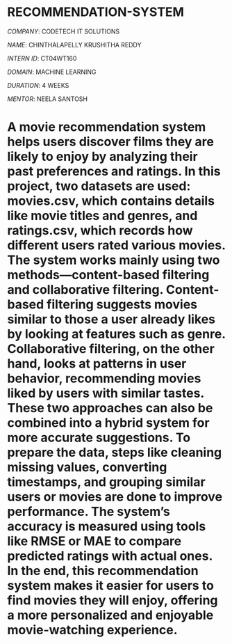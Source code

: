# RECOMMENDATION-SYSTEM

*COMPANY*: CODETECH IT SOLUTIONS

*NAME*: CHINTHALAPELLY KRUSHITHA REDDY

*INTERN ID*: CT04WT160

*DOMAIN*: MACHINE LEARNING 

*DURATION*: 4 WEEKS

*MENTOR*: NEELA SANTOSH

# A movie recommendation system helps users discover films they are likely to enjoy by analyzing their past preferences and ratings. In this project, two datasets are used: movies.csv, which contains details like movie titles and genres, and ratings.csv, which records how different users rated various movies. The system works mainly using two methods—content-based filtering and collaborative filtering. Content-based filtering suggests movies similar to those a user already likes by looking at features such as genre. Collaborative filtering, on the other hand, looks at patterns in user behavior, recommending movies liked by users with similar tastes. These two approaches can also be combined into a hybrid system for more accurate suggestions. To prepare the data, steps like cleaning missing values, converting timestamps, and grouping similar users or movies are done to improve performance. The system’s accuracy is measured using tools like RMSE or MAE to compare predicted ratings with actual ones. In the end, this recommendation system makes it easier for users to find movies they will enjoy, offering a more personalized and enjoyable movie-watching experience.


